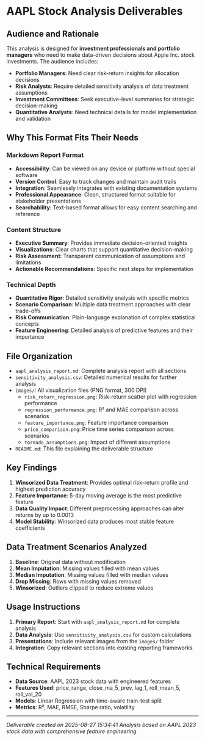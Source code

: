 
# AAPL Stock Analysis Deliverables

## Audience and Rationale

This analysis is designed for **investment professionals and portfolio managers** who need to make data-driven decisions about Apple Inc. stock investments. The audience includes:

- **Portfolio Managers**: Need clear risk-return insights for allocation decisions
- **Risk Analysts**: Require detailed sensitivity analysis of data treatment assumptions
- **Investment Committees**: Seek executive-level summaries for strategic decision-making
- **Quantitative Analysts**: Need technical details for model implementation and validation

## Why This Format Fits Their Needs

### Markdown Report Format
- **Accessibility**: Can be viewed on any device or platform without special software
- **Version Control**: Easy to track changes and maintain audit trails
- **Integration**: Seamlessly integrates with existing documentation systems
- **Professional Appearance**: Clean, structured format suitable for stakeholder presentations
- **Searchability**: Text-based format allows for easy content searching and reference

### Content Structure
- **Executive Summary**: Provides immediate decision-oriented insights
- **Visualizations**: Clear charts that support quantitative decision-making
- **Risk Assessment**: Transparent communication of assumptions and limitations
- **Actionable Recommendations**: Specific next steps for implementation

### Technical Depth
- **Quantitative Rigor**: Detailed sensitivity analysis with specific metrics
- **Scenario Comparison**: Multiple data treatment approaches with clear trade-offs
- **Risk Communication**: Plain-language explanation of complex statistical concepts
- **Feature Engineering**: Detailed analysis of predictive features and their importance

## File Organization

- `aapl_analysis_report.md`: Complete analysis report with all sections
- `sensitivity_analysis.csv`: Detailed numerical results for further analysis
- `images/`: All visualization files (PNG format, 300 DPI)
  - `risk_return_regression.png`: Risk-return scatter plot with regression performance
  - `regression_performance.png`: R² and MAE comparison across scenarios
  - `feature_importance.png`: Feature importance comparison
  - `price_comparison.png`: Price time series comparison across scenarios
  - `tornado_assumptions.png`: Impact of different assumptions
- `README.md`: This file explaining the deliverable structure

## Key Findings

1. **Winsorized Data Treatment**: Provides optimal risk-return profile and highest prediction accuracy
2. **Feature Importance**: 5-day moving average is the most predictive feature
3. **Data Quality Impact**: Different preprocessing approaches can alter returns by up to 0.0013
4. **Model Stability**: Winsorized data produces most stable feature coefficients

## Data Treatment Scenarios Analyzed

1. **Baseline**: Original data without modification
2. **Mean Imputation**: Missing values filled with mean values
3. **Median Imputation**: Missing values filled with median values
4. **Drop Missing**: Rows with missing values removed
5. **Winsorized**: Outliers clipped to reduce extreme values

## Usage Instructions

1. **Primary Report**: Start with `aapl_analysis_report.md` for complete analysis
2. **Data Analysis**: Use `sensitivity_analysis.csv` for custom calculations
3. **Presentations**: Include relevant images from the `images/` folder
4. **Integration**: Copy relevant sections into existing reporting frameworks

## Technical Requirements

- **Data Source**: AAPL 2023 stock data with engineered features
- **Features Used**: price_range, close_ma_5_prev, lag_1, roll_mean_5, roll_vol_20
- **Models**: Linear Regression with time-aware train-test split
- **Metrics**: R², MAE, RMSE, Sharpe ratio, volatility
---

*Deliverable created on 2025-08-27 15:34:41*
*Analysis based on AAPL 2023 stock data with comprehensive feature engineering*
